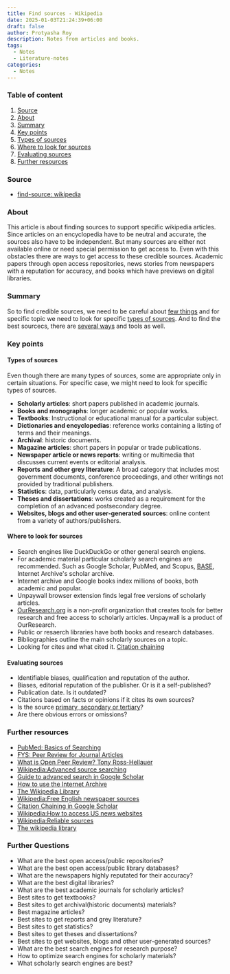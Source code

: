```yaml
---
title: Find sources - Wikipedia
date: 2025-01-03T21:24:39+06:00
draft: false
author: Protyasha Roy
description: Notes from articles and books.
tags:
  - Notes
  - Literature-notes
categories:
  - Notes
---
```


### Table of content
1. [Source](#source)
2. [About](#about)
3. [Summary](#summary)
4. [Key points](#key-points)
5. [Types of sources](#types-of-sources)
6. [Where to look for sources](#where-to-look-for-sources)
7. [Evaluating sources](#evaluating-sources)
8. [Further resources](#further-resources)


### Source
- [find-source: wikipedia](https://en.wikipedia.org/wiki/Help:Find_sources#:~:text=Wikipedia%20editors%20have%20created%20custom,determined%20are%20generally%20more%20reliable.)

### About
This article is about finding sources to support specific wikipedia articles. Since articles on an encyclopedia have to be neutral and accurate, the sources also have to be independent. But many sources are either not available online or need special permission to get access to. Even with this obstacles there are ways to get access to these credible sources. Academic papers through open access repositories, news stories from newspapers with a reputation for accuracy, and books which have previews on digital libraries.

### Summary
So to find credible sources, we need to be careful about [few things](#evaluating-sources) and for specific topic we need to look for specific [types of sources](#types-of-sources). And to find the best sourcecs, there are [several ways](#where-to-look-for-sources) and tools as well.


### Key points
#### Types of sources
Even though there are many types of sources, some are appropriate only in certain situations. For specific case, we might need to look for specific types of sources.
- **Scholarly articles**: short papers published in academic journals.
- **Books and monographs**: longer academic or popular works.
- **Textbooks**: Instructional or educational manual for a particular subject.
- **Dictionaries and encyclopedias**: reference works containing a listing of terms and their meanings.
- **Archival**: historic documents.
- **Magazine articles**: short papers in popular or trade publications.
- **Newspaper article or news reports**: writing or multimedia that discusses current events or editorial analysis.
- **Reports and other grey literature**: A broad category that includes most government documents, conference proceedings, and other writings not provided by traditional publishers.
- **Statistics**: data, particularly census data, and analysis.
- **Theses and dissertations**: works created as a requirement for the completion of an advanced postsecondary degree.
- **Websites, blogs and other user-generated sources**: online content from a variety of authors/publishers. 

#### Where to look for sources
- Search engines like DuckDuckGo or other general search engiens.
- For academic material particular scholarly search engines are recommended. Such as Google Scholar, PubMed, and Scopus, [BASE](https://www.base-search.net/), Internet Archive's scholar archive.
- Internet archive and Google books index millions of books, both academic and popular.
- Unpaywall browser extension finds legal free versions of scholarly articles.
- [OurResearch.org](https://ourresearch.org/) is a non-profit organization that creates tools for better research and free access to scholarly articles. Unpaywall is a product of OurResearch.
- Public or resaerch libraries have both books and research databases.
- Bibliographies outline the main scholarly sources on a topic.
- Looking for cites and what cited it. [Citation chaining](https://www.youtube.com/watch?v=m1mu4VZVzk0)


#### Evaluating sources
- Identifiable biases, qualification and reputation of the author.
- Biases, editorial reputation of the publisher. Or is it a self-published?
- Publication date. Is it outdated?
- Citations based on facts or opinions if it cites its own sources?
- Is the source [primary, secondary or tertiary](https://en.wikipedia.org/wiki/Wikipedia:No_original_research#Primary,_secondary_and_tertiary_sources)?
- Are there obvious errors or omissions?


### Further resources
- [PubMed: Basics of Searching](https://www.youtube.com/watch?v=qBV9HsPKXi0&list=PLF2KCgTC6mbQX8Creoyl4jI8q-xeyfcyj&index=3)
- [FYS: Peer Review for Journal Articles](https://www.youtube.com/watch?v=Dd_0ErD_Gws)
- [What is Open Peer Review? Tony Ross-Hellauer](https://www.youtube.com/watch?v=o25ENtTy2vw)
- [Wikipedia:Advanced source searching](https://en.wikipedia.org/wiki/Wikipedia:Advanced_source_searching#Custom_search_engines)
- [Guide to advanced search in Google Scholar](https://www.youtube.com/watch?v=FJH6MfuZs7s)
- [How to use the Internet Archive](https://www.youtube.com/watch?v=dCBy9z3f9Mw)
- [The Wikipedia Library](https://en.wikipedia.org/wiki/Wikipedia:Find_your_library)
- [Wikipedia:Free English newspaper sources](https://en.wikipedia.org/wiki/Wikipedia:Free_English_newspaper_sources)
- [Citation Chaining in Google Scholar](https://www.youtube.com/watch?v=m1mu4VZVzk0)
- [Wikipedia:How to access US news websites](https://en.wikipedia.org/wiki/Wikipedia:How_to_access_US_news_websites)
- [Wikipedia:Reliable sources](https://en.wikipedia.org/wiki/Wikipedia:Reliable_sources)
- [The wikipedia library](https://wikipedialibrary.wmflabs.org/)

### Further Questions
- What are the best open access/public repositories?
- What are the best open access/public library databases?
- What are the newspapers highly reputated for their accuracy?
- What are the best digital libraries?
- What are the best academic journals for scholarly articles?
- Best sites to get textbooks?
- Best sites to get archival(historic documents) materials?
- Best magazine articles?
- Best sites to get reports and grey literature?
- Best sites to get statistics?
- Best sites to get theses and dissertations?
- Best sites to get websites, blogs and other user-generated sources?
- What are the best search engines for research purpose?
- How to optimize search engines for scholarly materials?
- What scholarly search engines are best?